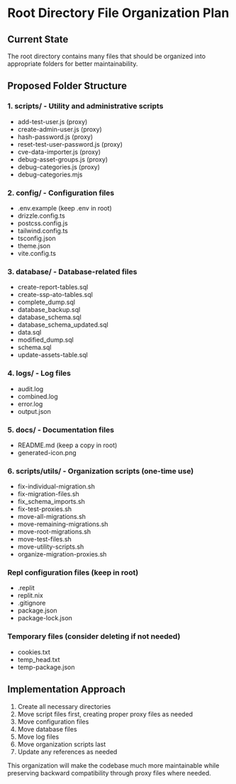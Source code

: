 # Root Directory File Organization Plan

## Current State
The root directory contains many files that should be organized into appropriate folders for better maintainability.

## Proposed Folder Structure

### 1. scripts/ - Utility and administrative scripts
- add-test-user.js (proxy)
- create-admin-user.js (proxy)
- hash-password.js (proxy)
- reset-test-user-password.js (proxy)
- cve-data-importer.js (proxy)
- debug-asset-groups.js (proxy)
- debug-categories.js (proxy)
- debug-categories.mjs

### 2. config/ - Configuration files
- .env.example (keep .env in root)
- drizzle.config.ts
- postcss.config.js
- tailwind.config.ts
- tsconfig.json
- theme.json
- vite.config.ts

### 3. database/ - Database-related files
- create-report-tables.sql
- create-ssp-ato-tables.sql
- complete_dump.sql
- database_backup.sql
- database_schema.sql
- database_schema_updated.sql
- data.sql
- modified_dump.sql
- schema.sql
- update-assets-table.sql

### 4. logs/ - Log files
- audit.log
- combined.log
- error.log
- output.json

### 5. docs/ - Documentation files
- README.md (keep a copy in root)
- generated-icon.png

### 6. scripts/utils/ - Organization scripts (one-time use)
- fix-individual-migration.sh
- fix-migration-files.sh
- fix_schema_imports.sh
- fix-test-proxies.sh
- move-all-migrations.sh
- move-remaining-migrations.sh
- move-root-migrations.sh
- move-test-files.sh
- move-utility-scripts.sh
- organize-migration-proxies.sh

### Repl configuration files (keep in root)
- .replit
- replit.nix
- .gitignore
- package.json
- package-lock.json

### Temporary files (consider deleting if not needed)
- cookies.txt
- temp_head.txt
- temp-package.json

## Implementation Approach

1. Create all necessary directories
2. Move script files first, creating proper proxy files as needed
3. Move configuration files 
4. Move database files
5. Move log files
6. Move organization scripts last
7. Update any references as needed

This organization will make the codebase much more maintainable while preserving backward compatibility through proxy files where needed.
